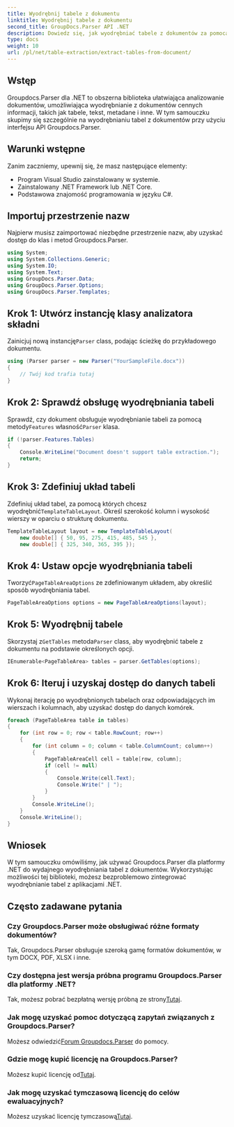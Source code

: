 ```yaml
---
title: Wyodrębnij tabele z dokumentu
linktitle: Wyodrębnij tabele z dokumentu
second_title: GroupDocs.Parser API .NET
description: Dowiedz się, jak wyodrębniać tabele z dokumentów za pomocą Groupdocs.Parser dla .NET. Postępuj zgodnie ze szczegółowym przewodnikiem na temat integracji tej funkcji.
type: docs
weight: 10
url: /pl/net/table-extraction/extract-tables-from-document/
---
```

## Wstęp
Groupdocs.Parser dla .NET to obszerna biblioteka ułatwiająca analizowanie dokumentów, umożliwiająca wyodrębnianie z dokumentów cennych informacji, takich jak tabele, tekst, metadane i inne. W tym samouczku skupimy się szczególnie na wyodrębnianiu tabel z dokumentów przy użyciu interfejsu API Groupdocs.Parser.
## Warunki wstępne
Zanim zaczniemy, upewnij się, że masz następujące elementy:
- Program Visual Studio zainstalowany w systemie.
- Zainstalowany .NET Framework lub .NET Core.
- Podstawowa znajomość programowania w języku C#.

## Importuj przestrzenie nazw
Najpierw musisz zaimportować niezbędne przestrzenie nazw, aby uzyskać dostęp do klas i metod Groupdocs.Parser.
```csharp
using System;
using System.Collections.Generic;
using System.IO;
using System.Text;
using GroupDocs.Parser.Data;
using GroupDocs.Parser.Options;
using GroupDocs.Parser.Templates;
```
## Krok 1: Utwórz instancję klasy analizatora składni
 Zainicjuj nową instancję`Parser` class, podając ścieżkę do przykładowego dokumentu.
```csharp
using (Parser parser = new Parser("YourSampleFile.docx"))
{
    // Twój kod trafia tutaj
}
```
## Krok 2: Sprawdź obsługę wyodrębniania tabeli
 Sprawdź, czy dokument obsługuje wyodrębnianie tabeli za pomocą metody`Features` własność`Parser` klasa.
```csharp
if (!parser.Features.Tables)
{
    Console.WriteLine("Document doesn't support table extraction.");
    return;
}
```
## Krok 3: Zdefiniuj układ tabeli
Zdefiniuj układ tabel, za pomocą których chcesz wyodrębnić`TemplateTableLayout`. Określ szerokość kolumn i wysokość wierszy w oparciu o strukturę dokumentu.
```csharp
TemplateTableLayout layout = new TemplateTableLayout(
    new double[] { 50, 95, 275, 415, 485, 545 },
    new double[] { 325, 340, 365, 395 });
```
## Krok 4: Ustaw opcje wyodrębniania tabeli
 Tworzyć`PageTableAreaOptions` ze zdefiniowanym układem, aby określić sposób wyodrębniania tabel.
```csharp
PageTableAreaOptions options = new PageTableAreaOptions(layout);
```
## Krok 5: Wyodrębnij tabele
 Skorzystaj z`GetTables` metoda`Parser` class, aby wyodrębnić tabele z dokumentu na podstawie określonych opcji.
```csharp
IEnumerable<PageTableArea> tables = parser.GetTables(options);
```
## Krok 6: Iteruj i uzyskaj dostęp do danych tabeli
Wykonaj iterację po wyodrębnionych tabelach oraz odpowiadających im wierszach i kolumnach, aby uzyskać dostęp do danych komórek.
```csharp
foreach (PageTableArea table in tables)
{
    for (int row = 0; row < table.RowCount; row++)
    {
        for (int column = 0; column < table.ColumnCount; column++)
        {
            PageTableAreaCell cell = table[row, column];
            if (cell != null)
            {
                Console.Write(cell.Text);
                Console.Write(" | ");
            }
        }
        Console.WriteLine();
    }
    Console.WriteLine();
}
```
## Wniosek
W tym samouczku omówiliśmy, jak używać Groupdocs.Parser dla platformy .NET do wydajnego wyodrębniania tabel z dokumentów. Wykorzystując możliwości tej biblioteki, możesz bezproblemowo zintegrować wyodrębnianie tabel z aplikacjami .NET.

## Często zadawane pytania
### Czy Groupdocs.Parser może obsługiwać różne formaty dokumentów?
Tak, Groupdocs.Parser obsługuje szeroką gamę formatów dokumentów, w tym DOCX, PDF, XLSX i inne.
### Czy dostępna jest wersja próbna programu Groupdocs.Parser dla platformy .NET?
 Tak, możesz pobrać bezpłatną wersję próbną ze strony[Tutaj](https://releases.groupdocs.com/).
### Jak mogę uzyskać pomoc dotyczącą zapytań związanych z Groupdocs.Parser?
 Możesz odwiedzić[Forum Groupdocs.Parser](https://forum.groupdocs.com/c/parser/17) do pomocy.
### Gdzie mogę kupić licencję na Groupdocs.Parser?
 Możesz kupić licencję od[Tutaj](https://purchase.groupdocs.com/buy).
### Jak mogę uzyskać tymczasową licencję do celów ewaluacyjnych?
 Możesz uzyskać licencję tymczasową[Tutaj](https://purchase.groupdocs.com/temporary-license/).